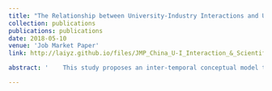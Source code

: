 ```yaml
---
title: "The Relationship between University-Industry Interactions and University Scientific Productivity: Evidence from China"
collection: publications
publications: publications
date: 2018-05-10
venue: 'Job Market Paper'
link: http://laiyz.github.io/files/JMP_China_U-I_Interaction_&_Scientific_Productivity_Yanzhao_Lai.pdf

abstract: '    This study proposes an inter-temporal conceptual model to examine the effect of different types of university-industry (U-I) interaction – contract research and intellectual property (IP) transfer – on university scientific productivity. Based on the empirical analysis of 59 Chinese research-intensive universities from 2010 to 2015, this paper finds that contract research commissioned by industry has an inverted U-shaped effect on university research, whereas IP transfer has a negative effect on university scientific productivity, and university internal R&D intensity weakens the effect of university-industry interaction on university scientific productivity. <br/>    In light of the growing trend in government promotion of university interactions with industry, this paper sheds light on university technology policy and indicates that academic engagement and commercialization should be treated separately by policy makers. Academic engagements with industry spurs research performance but over-dependence or proximity with industry might distract university research agendas and cause a reallocation of academic effort across activities which leads to decrease in scientific productivity. Meanwhile, increasing academic commercialization was found to be detrimental to the accumulation of openly accessible knowledge. As a result, policies aimed at promoting academic commercialization risks sacrificing the long-term benefits of scientific inquiry for short-term economic benefits.'

---
```

